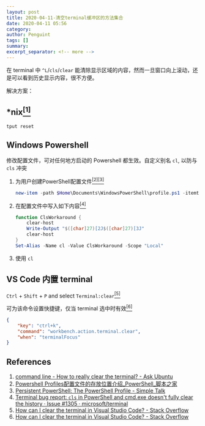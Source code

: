 ```yaml
---
layout: post
title: 2020-04-11-清空terminal缓冲区的方法集合
date: 2020-04-11 05:56
category: 
author: Penguint
tags: []
summary: 
excerpt_separator: <!-- more -->
---
```

<!-- more -->

在 terminal 中 `^L`/`cls`/`clear` 能清除显示区域的内容，然而一旦窗口向上滚动，还是可以看到历史显示内容，很不方便。

解决方案：

## *nix[<sup>[1]</sup>](#references)

```shell
tput reset
```

## Windows Powershell 

修改配置文件，可对任何地方启动的 Powershell 都生效。自定义别名 `cl`, 以防与 `cls` 冲突

1. 为用户创建PowerShell配置文件[<sup>[2]</sup>](#references)[<sup>[3]</sup>](#references)

    ```powershell
    new-item -path $Home\Documents\WindowsPowerShell\profile.ps1 -itemtype file -force
    ```

2. 在配置文件中写入如下内容[<sup>[4]</sup>](#references)
   
    ```powershell
    function ClsWorkaround {
        clear-host
        Write-Output "$([char]27)[2J$([char]27)[3J"
        clear-host
    }
    Set-Alias -Name cl -Value ClsWorkaround -Scope "Local"
    ```

3. 使用 `cl`

## VS Code 内置 terminal

`Ctrl` + `Shift` + `P` and select `Terminal:clear`[<sup>[5]</sup>](#references)

可为该命令设置快捷键，仅当 terminal 选中时有效[<sup>[6]</sup>](#references)

```json
{
    "key": "ctrl+k",
    "command": "workbench.action.terminal.clear",
    "when": "terminalFocus"
}
```

## References

1. [command line - How to really clear the terminal? - Ask Ubuntu](https://askubuntu.com/questions/25077/how-to-really-clear-the-terminal/25079#25079)
2. [Powershell Profiles配置文件的存放位置介绍_PowerShell_脚本之家](https://www.jb51.net/article/53412.htm)
3. [Persistent PowerShell: The PowerShell Profile - Simple Talk](https://www.red-gate.com/simple-talk/sysadmin/powershell/persistent-powershell-the-powershell-profile/)
4. [Terminal bug report: `cls` in PowerShell and cmd.exe doesn't fully clear the history · Issue #1305 · microsoft/terminal](https://github.com/microsoft/terminal/issues/1305#issuecomment-562895974)
5. [How can I clear the terminal in Visual Studio Code? - Stack Overflow](https://stackoverflow.com/questions/48713604/how-can-i-clear-the-terminal-in-visual-studio-code/54032337#54032337)
6. [How can I clear the terminal in Visual Studio Code? - Stack Overflow](https://stackoverflow.com/questions/48713604/how-can-i-clear-the-terminal-in-visual-studio-code/53343777#53343777)